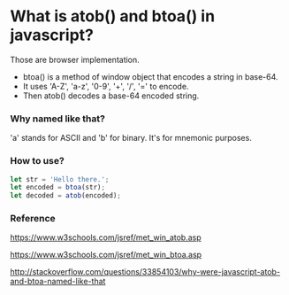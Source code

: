 # What is atob() and btoa() in javascript?
Those are browser implementation.

* btoa() is a method of window object that encodes a string in base-64.
* It uses 'A-Z', 'a-z', '0-9', '+', '/', '=' to encode.
* Then atob() decodes a base-64 encoded string.

### Why named like that?

'a' stands for ASCII and 'b' for binary. It's for mnemonic purposes.

### How to use?

```javascript
let str = 'Hello there.';
let encoded = btoa(str);
let decoded = atob(encoded);
```

### Reference
https://www.w3schools.com/jsref/met_win_atob.asp

https://www.w3schools.com/jsref/met_win_btoa.asp

http://stackoverflow.com/questions/33854103/why-were-javascript-atob-and-btoa-named-like-that
